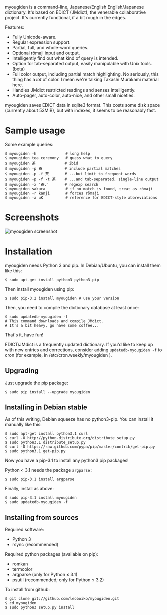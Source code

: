 myougiden is a command-line, Japanese/English English/Japanese dictionary.
It's based on EDICT (JMdict), the venerable collaborative project.  It's
currently functional, if a bit rough in the edges.

Features:
 - Fully Unicode-aware.
 - Regular expression support.
 - Partial, full, and whole-word queries.
 - Optional rōmaji input and output.
 - Intelligently find out what kind of query is intended.
 - Option for tab-separated output, easily manipulable with Unix tools. (beta)
 - Full color output, including partial match highlighting.  No seriously, this
   thing has a *lot* of color.  I mean we're talking Takashi Murakami material
   here.
 - Handles JMdict restricted readings and senses intelligently.
 - Auto-pager, auto-color, auto-nice, and other small niceties.

myougiden saves EDICT data in sqlite3 format. This costs some
disk space (currently about 53MiB), but with indexes, it seems to
be reasonably fast.

Sample usage
============

Some example queries:

    $ myougiden -h             # long help
    $ myougiden tea ceremony   # guess what to query
    $ myougiden 茶             # ibid
    $ myougiden -p 茶          # include partial matches
    $ myougiden -p -f 茶       # ...but limit to frequent words
    $ myougiden -p -f -t 茶    # ...and tab-separated, single-line output
    $ myougiden -x '茶.'       # regexp search
    $ myougiden sakura         # if no match is found, treat as rōmaji
    $ myougiden -r kanji       # forces rōmaji
    $ myougiden -a uK          # reference for EDICT-style abbreviations

Screenshots
===========

![myougiden screenshot](http://namakajiri.net/pics/screenshots/myougiden.png)

Installation
============

myougiden needs Python 3 and pip.  In Debian/Ubuntu, you can
install them like this:

    $ sudo apt-get install python3 python3-pip

Then install myougiden using pip:

    $ sudo pip-3.2 install myougiden # use your version

Then, you need to compile the dictionary database at least once:

    $ sudo updatedb-myougiden -f
    # This command downloads and compile JMdict.
    # It's a bit heavy, go have some coffee...

That's it, have fun!

EDICT/JMdict is a frequently updated dictionary.  If you'd like
to keep up with new entries and corrections, consider adding
`updatedb-myougiden -f` to cron (for example, in
/etc/cron.weekly/myougiden ).

Upgrading
---------

Just upgrade the pip package:

    $ sudo pip install --upgrade myougiden

Installing in Debian stable
---------------------------

As of this writing, Debian squeeze has no python3-pip.  You can
install it manually like this:

    $ sudo apt-get install python3.1 curl
    $ curl -O http://python-distribute.org/distribute_setup.py
    $ sudo python3.1 distribute_setup.py
    $ curl -O https://raw.github.com/pypa/pip/master/contrib/get-pip.py
    $ sudo python3.1 get-pip.py

Now you have a pip-3.1 to install any python3 pip packages!

Python < 3.1 needs the package `argparse` :

    $ sudo pip-3.1 install argparse

Finally, install as above:

    $ sudo pip-3.1 install myougiden
    $ sudo updatedb-myougiden -f

Installing from sources
-----------------------

Required software:
 - Python 3
 - rsync (recommended)

Required python packages (available on pip):
 - romkan
 - termcolor
 - argparse (only for Python ≤ 3.1)
 - psutil (recommended; only for Python ≤ 3.2)

To install from github:

    $ git clone git://github.com/leoboiko/myougiden.git
    $ cd myougiden
    $ sudo python3 setup.py install

